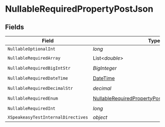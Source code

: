 # NullableRequiredPropertyPostJson


## Fields

| Field                                                                                                                           | Type                                                                                                                            | Required                                                                                                                        | Description                                                                                                                     |
| ------------------------------------------------------------------------------------------------------------------------------- | ------------------------------------------------------------------------------------------------------------------------------- | ------------------------------------------------------------------------------------------------------------------------------- | ------------------------------------------------------------------------------------------------------------------------------- |
| `NullableOptionalInt`                                                                                                           | *long*                                                                                                                          | :heavy_minus_sign:                                                                                                              | N/A                                                                                                                             |
| `NullableRequiredArray`                                                                                                         | List<*double*>                                                                                                                  | :heavy_check_mark:                                                                                                              | N/A                                                                                                                             |
| `NullableRequiredBigIntStr`                                                                                                     | *BigInteger*                                                                                                                    | :heavy_check_mark:                                                                                                              | N/A                                                                                                                             |
| `NullableRequiredDateTime`                                                                                                      | [DateTime](https://learn.microsoft.com/en-us/dotnet/api/system.datetime?view=net-5.0)                                           | :heavy_check_mark:                                                                                                              | N/A                                                                                                                             |
| `NullableRequiredDecimalStr`                                                                                                    | *decimal*                                                                                                                       | :heavy_check_mark:                                                                                                              | N/A                                                                                                                             |
| `NullableRequiredEnum`                                                                                                          | [NullableRequiredPropertyPostNullableRequiredEnum](../../Models/Operations/NullableRequiredPropertyPostNullableRequiredEnum.md) | :heavy_check_mark:                                                                                                              | N/A                                                                                                                             |
| `NullableRequiredInt`                                                                                                           | *long*                                                                                                                          | :heavy_check_mark:                                                                                                              | N/A                                                                                                                             |
| `XSpeakeasyTestInternalDirectives`                                                                                              | *object*                                                                                                                        | :heavy_minus_sign:                                                                                                              | N/A                                                                                                                             |
